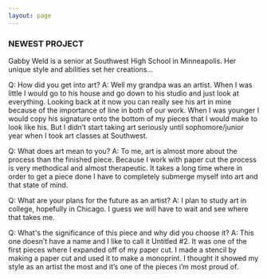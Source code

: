 ```yaml
---
layout: page 
---
```


### NEWEST PROJECT

Gabby Weld is a senior at Southwest High School in Minneapolis. Her unique style and abilities set her creations...

Q: How did you get into art?
A: Well my grandpa was an artist. When I was little I would go to his house and go down to his studio and just look at everything. Looking back at it now you can really see his art in mine because of the importance of line in both of our work. When I was younger I would copy his signature onto the bottom of my pieces that I would make to look like his. But I didn’t start taking art seriously until sophomore/junior year when I took art classes at Southwest.

Q: What does art mean to you?
A: To me, art is almost more about the process than the finished piece. Because I work with paper cut the process is very methodical and almost therapeutic. It takes a long time where in order to get a piece done I have to completely submerge myself into art and that state of mind.

Q: What are your plans for the future as an artist?
A: I plan to study art in college, hopefully in Chicago. I guess we will have to wait and see where that takes me.

Q: What's the significance of this piece and why did you choose it?
A: This one doesn’t have a name and I like to call it Untitled #2. It was one of the first pieces where I expanded off of my paper cut. I made a stencil by making a paper cut and used it to make a monoprint. I thought it showed my style as an artist the most and it’s one of the pieces i’m most proud of.
